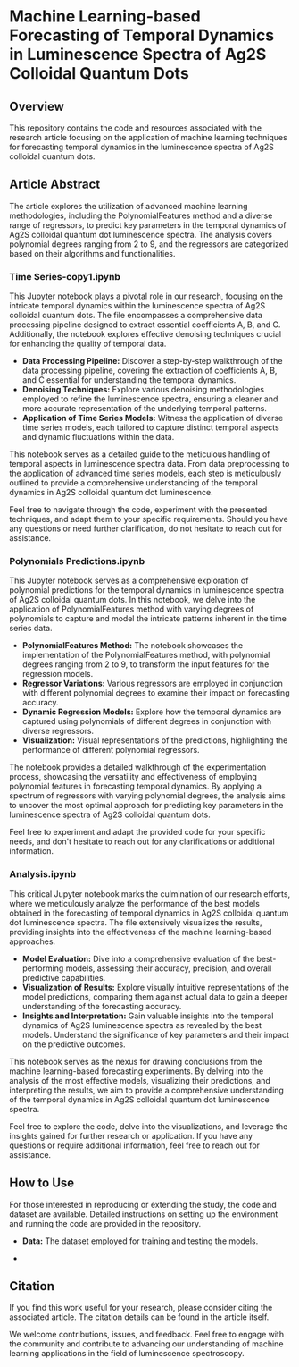 # Machine Learning-based Forecasting of Temporal Dynamics in Luminescence Spectra of Ag2S Colloidal Quantum Dots

## Overview
This repository contains the code and resources associated with the research article focusing on the application of machine learning techniques for forecasting temporal dynamics in the luminescence spectra of Ag2S colloidal quantum dots.

## Article Abstract
The article explores the utilization of advanced machine learning methodologies, including the PolynomialFeatures method and a diverse range of regressors, to predict key parameters in the temporal dynamics of Ag2S colloidal quantum dot luminescence spectra. The analysis covers polynomial degrees ranging from 2 to 9, and the regressors are categorized based on their algorithms and functionalities.

### Time Series-copy1.ipynb

This Jupyter notebook plays a pivotal role in our research, focusing on the intricate temporal dynamics within the luminescence spectra of Ag2S colloidal quantum dots. The file encompasses a comprehensive data processing pipeline designed to extract essential coefficients A, B, and C. Additionally, the notebook explores effective denoising techniques crucial for enhancing the quality of temporal data.

- **Data Processing Pipeline:** Discover a step-by-step walkthrough of the data processing pipeline, covering the extraction of coefficients A, B, and C essential for understanding the temporal dynamics.
- **Denoising Techniques:** Explore various denoising methodologies employed to refine the luminescence spectra, ensuring a cleaner and more accurate representation of the underlying temporal patterns.
- **Application of Time Series Models:** Witness the application of diverse time series models, each tailored to capture distinct temporal aspects and dynamic fluctuations within the data.

This notebook serves as a detailed guide to the meticulous handling of temporal aspects in luminescence spectra data. From data preprocessing to the application of advanced time series models, each step is meticulously outlined to provide a comprehensive understanding of the temporal dynamics in Ag2S colloidal quantum dot luminescence.

Feel free to navigate through the code, experiment with the presented techniques, and adapt them to your specific requirements. Should you have any questions or need further clarification, do not hesitate to reach out for assistance.


### Polynomials Predictions.ipynb

This Jupyter notebook serves as a comprehensive exploration of polynomial predictions for the temporal dynamics in luminescence spectra of Ag2S colloidal quantum dots. In this notebook, we delve into the application of PolynomialFeatures method with varying degrees of polynomials to capture and model the intricate patterns inherent in the time series data.
- **PolynomialFeatures Method:** The notebook showcases the implementation of the PolynomialFeatures method, with polynomial degrees ranging from 2 to 9, to transform the input features for the regression models.
- **Regressor Variations:** Various regressors are employed in conjunction with different polynomial degrees to examine their impact on forecasting accuracy.
- **Dynamic Regression Models:** Explore how the temporal dynamics are captured using polynomials of different degrees in conjunction with diverse regressors.
- **Visualization:** Visual representations of the predictions, highlighting the performance of different polynomial regressors.

The notebook provides a detailed walkthrough of the experimentation process, showcasing the versatility and effectiveness of employing polynomial features in forecasting temporal dynamics. By applying a spectrum of regressors with varying polynomial degrees, the analysis aims to uncover the most optimal approach for predicting key parameters in the luminescence spectra of Ag2S colloidal quantum dots.

Feel free to experiment and adapt the provided code for your specific needs, and don't hesitate to reach out for any clarifications or additional information.


### Analysis.ipynb

This critical Jupyter notebook marks the culmination of our research efforts, where we meticulously analyze the performance of the best models obtained in the forecasting of temporal dynamics in Ag2S colloidal quantum dot luminescence spectra. The file extensively visualizes the results, providing insights into the effectiveness of the machine learning-based approaches.

- **Model Evaluation:** Dive into a comprehensive evaluation of the best-performing models, assessing their accuracy, precision, and overall predictive capabilities.
- **Visualization of Results:** Explore visually intuitive representations of the model predictions, comparing them against actual data to gain a deeper understanding of the forecasting accuracy.
- **Insights and Interpretation:** Gain valuable insights into the temporal dynamics of Ag2S luminescence spectra as revealed by the best models. Understand the significance of key parameters and their impact on the predictive outcomes.

This notebook serves as the nexus for drawing conclusions from the machine learning-based forecasting experiments. By delving into the analysis of the most effective models, visualizing their predictions, and interpreting the results, we aim to provide a comprehensive understanding of the temporal dynamics in Ag2S colloidal quantum dot luminescence spectra.

Feel free to explore the code, delve into the visualizations, and leverage the insights gained for further research or application. If you have any questions or require additional information, feel free to reach out for assistance.


## How to Use
For those interested in reproducing or extending the study, the code and dataset are available. Detailed instructions on setting up the environment and running the code are provided in the repository.
- **Data:** The dataset employed for training and testing the models.

- 
## Citation
If you find this work useful for your research, please consider citing the associated article. The citation details can be found in the article itself.

We welcome contributions, issues, and feedback. Feel free to engage with the community and contribute to advancing our understanding of machine learning applications in the field of luminescence spectroscopy.
